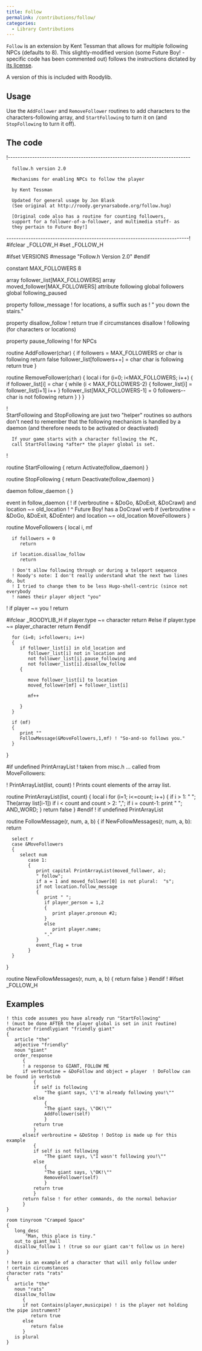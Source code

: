 ```yaml
---
title: Follow
permalink: /contributions/follow/
categories: 
  - Library Contributions
---
```


`Follow` is an extension by Kent Tessman that allows for multiple
following NPCs (defaults to 8). This slightly-modified version (some
Future Boy! -specific code has been commented out) follows the
instructions dictated by 
[its license](misc/future-boy-license/).

A version of this is included with Roodylib.

## Usage

Use the `AddFollower` and `RemoveFollower` routines to add characters to
the characters-following array, and `StartFollowing` to turn it on (and
`StopFollowing` to turn it off).

## The code

   !\---------------------------------------------------------------------------

      follow.h version 2.0

      Mechanisms for enabling NPCs to follow the player

      by Kent Tessman

      Updated for general usage by Jon Blask
      (See original at http://roody.gerynarsabode.org/follow.hug)

      [Original code also has a routine for counting followers,
      support for a follower-of-a-follower, and multimedia stuff- as
      they pertain to Future Boy!]

   ---------------------------------------------------------------------------\!
   #ifclear _FOLLOW_H
   #set _FOLLOW_H

   #ifset VERSIONS
   #message "Follow.h Version 2.0"
   #endif

   constant MAX_FOLLOWERS 8

   array follower_list[MAX_FOLLOWERS]
   array moved_follower[MAX_FOLLOWERS]
   attribute following
   global followers
   global following_paused

   property follow_message		! for locations, a suffix such as
                              ! " you down the stairs."

   property disallow_follow 	! return true if circumstances disallow
                              ! following (for characters or locations)

   property pause_following	! for NPCs

   routine AddFollower(char)
   {
      if followers = MAX_FOLLOWERS or char is following
         return false
      follower_list[followers++] = char
      char is following
      return true
   }

   routine RemoveFollower(char)
   {
      local i
      for (i=0; i<MAX_FOLLOWERS; i++)
      {
         if follower_list[i] = char
         {
            while (i < MAX_FOLLOWERS-2)
            {
               follower_list[i] = follower_list[i+1]
               i++
            }
            follower_list[MAX_FOLLOWERS-1] = 0
            followers--
            char is not following
            return
         }
      }
   }

   !\
      StartFollowing and StopFollowing are just two "helper" routines so authors
      don't need to remember that the following mechanism is handled by a
      daemon (and therefore needs to be activated or deactivated)

      If your game starts with a character following the PC,
      call StartFollowing *after* the player global is set.
   \!

   routine StartFollowing
   {
      return Activate(follow_daemon)
   }

   routine StopFollowing
   {
      return Deactivate(follow_daemon)
   }

   daemon follow_daemon
   {
   }

   event in follow_daemon
   {
   !	if (verbroutine = &DoGo, &DoExit, &DoCrawl) and location ~= old_location
   ! ^ Future Boy! has a DoCrawl verb
      if (verbroutine = &DoGo, &DoExit, &DoEnter) and location ~= old_location
         MoveFollowers
   }

   routine MoveFollowers
   {
      local i, mf

      if followers = 0
         return

      if location.disallow_follow
         return

      ! Don't allow following through or during a teleport sequence
      ! Roody's note: I don't really understand what the next two lines do, but
      ! I tried to change them to be less Hugo-shell-centric (since not everybody
      ! names their player object "you"
   !	if player ~= you
   !		return

   #ifclear _ROODYLIB_H
      if player.type ~= character
         return
   #else
      if player.type ~= player_character
         return
   #endif

      for (i=0; i<followers; i++)
      {
         if follower_list[i] in old_location and
            follower_list[i] not in location and
            not follower_list[i].pause_following and
            not follower_list[i].disallow_follow
         {

            move follower_list[i] to location
            moved_follower[mf] = follower_list[i]

            mf++

         }
      }

      if (mf)
      {
         print ""
         FollowMessage(&MoveFollowers,1,mf) ! "So-and-so follows you."
      }
   }


   #if undefined PrintArrayList
   ! taken from misc.h ... called from MoveFollowers:

   ! PrintArrayList(list, count)
   ! Prints count elements of the array list.

   routine PrintArrayList(list, count)
   {
      local i
      for (i=1; i<=count; i++)
      {
         if i > 1:  " ";
         The(array list[i-1])
         if i < count and count > 2:  ",";
         if i = count-1:  print " "; AND_WORD;
      }
      return false
   }
   #endif ! if undefined PrintArrayList

   routine FollowMessage(r, num, a, b)
   {
      if NewFollowMessages(r, num, a, b):  return

      select r
      case &MoveFollowers
      {
         select num
            case 1:
            {
               print capital PrintArrayList(moved_follower, a);
               " follow";
               if a = 1 and moved_follower[0] is not plural:  "s";
               if not location.follow_message
               {
                  print " ";
                  if player_person = 1,2
                  {
                     print player.pronoun #2;
                  }
                  else
                     print player.name;
                  "."
               }
               event_flag = true
            }
      }
   }

   routine NewFollowMessages(r, num, a, b)
   {
      return false
   }
   #endif ! #ifset _FOLLOW_H

## Examples

    ! this code assumes you have already run "StartFollowing"
    ! (must be done AFTER the player global is set in init routine)
    character friendlygiant "friendly giant"
    {
       article "the"
       adjective "friendly"
       noun "giant"
       order_response
          {
          ! a response to GIANT, FOLLOW ME
          if verbroutine = &DoFollow and object = player  ! DoFollow can be found in verbstub
              {
              if self is following
                  "The giant says, \"I'm already following you!\""
              else
                  {
                  "The giant says, \"OK!\""
                  AddFollower(self)
                  }
              return true
              }
          elseif verbroutine = &DoStop ! DoStop is made up for this example
              {
              if self is not following
                  "The giant says, \"I wasn't following you!\""
              else
                  {
                  "The giant says, \"OK!\""
                  RemoveFollower(self)
                  }
              return true
              }
          return false ! for other commands, do the normal behavior
          }
    }

    room tinyroom "Cramped Space"
    {
       long_desc
           "Man, this place is tiny."
       out_to giant_hall
       disallow_follow 1 ! (true so our giant can't follow us in here)
    }

    ! here is an example of a character that will only follow under
    ! certain circumstances
    character rats "rats"
    {
       article "the"
       noun "rats"
       disallow_follow
          {
          if not Contains(player,musicpipe) ! is the player not holding the pipe instrument?
             return true
          else
             return false
          }
       is plural
    }
